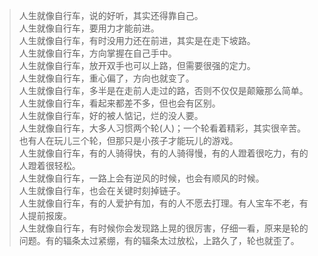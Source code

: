 > 人生就像自行车，说的好听，其实还得靠自己。  
> 人生就像自行车，要用力才能前进。  
> 人生就像自行车，有时没用力还在前进，其实是在走下坡路。  
> 人生就像自行车，方向掌握在自己手中。  
> 人生就像自行车，放开双手也可以上路，但需要很强的定力。  
> 人生就像自行车，重心偏了，方向也就变了。  
> 人生就像自行车，多半是在走前人走过的路，否则不仅仅是颠簸那么简单。  
> 人生就像自行车，看起来都差不多，但也会有区别。  
> 人生就像自行车，好的被人惦记，烂的没人要。  
> 人生就像自行车，大多人习惯两个轮(人)；一个轮看着精彩，其实很辛苦。也有人在玩儿三个轮，但那只是小孩子才能玩儿的游戏。  
> 人生就像自行车，有的人骑得快，有的人骑得慢，有的人蹬着很吃力，有的人蹬着很轻松。  
> 人生就像自行车，一路上会有逆风的时候，也会有顺风的时候。  
> 人生就像自行车，也会在关键时刻掉链子。  
> 人生就像自行车，有的人爱护有加，有的人不愿去打理。有人宝车不老，有人提前报废。  
> 人生就像自行车，有时候你会发现路上晃的很厉害，仔细一看，原来是轮的问题。有的辐条太过紧绷，有的辐条太过放松，上路久了，轮也就歪了。  
